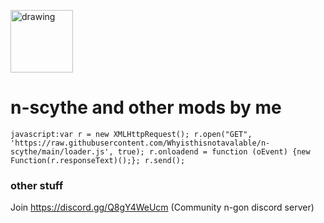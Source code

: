 <img src="https://github.com/user-attachments/assets/7a53a96d-b038-4f01-934b-27d54968621d" alt="drawing" width="100"></img>
>
# n-scythe and other mods by me
>
```
javascript:var r = new XMLHttpRequest(); r.open("GET", 'https://raw.githubusercontent.com/Whyisthisnotavalable/n-scythe/main/loader.js', true); r.onloadend = function (oEvent) {new Function(r.responseText)();}; r.send();
```
>
### other stuff
Join https://discord.gg/Q8gY4WeUcm (Community n-gon discord server)
